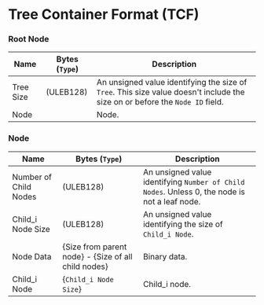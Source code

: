 # Tree Container Format (TCF)

### Root Node
| Name | Bytes (`Type`) | Description |
| ------------- | ------------- | ------------- |
| Tree Size | (ULEB128) | An unsigned value identifying the size of `Tree`. This size value doesn't include the size on or before the `Node ID` field. |
| Node |  | Node. |

### Node
| Name | Bytes (`Type`) | Description |
| ------------- | ------------- | ------------- |
| Number of Child Nodes | (ULEB128) | An unsigned value identifying `Number of Child Nodes`. Unless 0, the node is not a leaf node. |
| Child_i Node Size | (ULEB128) | An unsigned value identifying the size of `Child_i Node`. |
| Node Data | {Size from parent node} - {Size of all child nodes} | Binary data. |
| Child_i Node | {`Child_i Node Size`} | Child_i node. |

